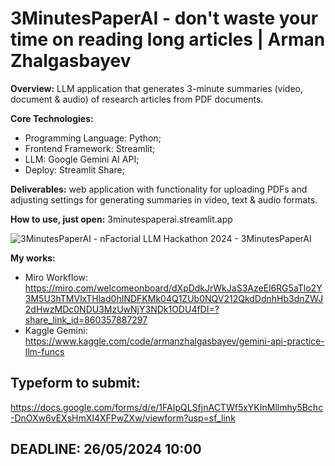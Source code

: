 # 3MinutesPaperAI - don't waste your time on reading long articles | Arman Zhalgasbayev 

**Overview:** LLM application that generates 3-minute summaries (video, document & audio) of research articles from PDF documents.

**Core Technologies:** 
* Programming Language: Python;
* Frontend Framework: Streamlit;
* LLM: Google Gemini AI API;
* Deploy: Streamlit Share;

**Deliverables:** web application with functionality for uploading PDFs and adjusting settings for generating summaries in video, text & audio formats.

**How to use, just open:** 3minutespaperai.streamlit.app 

![3MinutesPaperAI - nFactorial LLM Hackathon 2024 - 3MinutesPaperAI](https://github.com/silvermete0r/3MinutesPaperAI/assets/108217670/3bad88f5-2555-47db-977b-41845a4c7c37)

**My works:**
 * Miro Workflow: https://miro.com/welcomeonboard/dXpDdkJrWkJaS3AzeEl6RG5aTlo2Y3M5U3hTMVlxTHlad0hINDFKMk04Q1ZUb0NQV212QkdDdnhHb3dnZWJ2dHwzMDc0NDU3MzUwNjY3NDk1ODU4fDI=?share_link_id=860357887297
 * Kaggle Gemini: https://www.kaggle.com/code/armanzhalgasbayev/gemini-api-practice-llm-funcs

## Typeform to submit:
https://docs.google.com/forms/d/e/1FAIpQLSfjnACTWf5xYKInMllmhy5Bchc-DnOXw6vEXsHmXI4XFPwZXw/viewform?usp=sf_link

## DEADLINE: 26/05/2024 10:00
